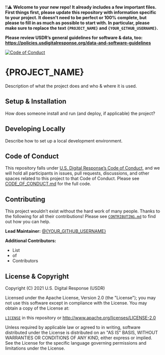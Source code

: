 ‼️⚠️ **Welcome to your new repo! It already includes a few important files. First things first, please update this repository with information specific to your project. It doesn't need to be perfect or 100% complete, but please to fill in as much as possible to start with. In particular, please make sure to replace the text `{PROJECT_NAME}` and `{YOUR_GITHUB_USERNAME}`.**

**Please review USDR’s general guidelines for software & data, too: https://policies.usdigitalresponse.org/data-and-software-guidelines**

[![Code of Conduct](https://img.shields.io/badge/%E2%9D%A4-code%20of%20conduct-blue.svg?style=flat)](./CODE_OF_CONDUCT.md)

# {PROJECT_NAME}

Description of what the project does and who & where it is used.


## Setup & Installation

How does someone install and run (and deploy, if applicable) the project?


## Developing Locally

Describe how to set up a local development environment.


## Code of Conduct

This repository falls under [U.S. Digital Response’s Code of Conduct](./CODE_OF_CONDUCT.md), and we will hold all participants in issues, pull requests, discussions, and other spaces related to this project to that Code of Conduct. Please see [CODE_OF_CONDUCT.md](./CODE_OF_CONDUCT.md) for the full code.


## Contributing

This project wouldn’t exist without the hard work of many people. Thanks to the following for all their contributions! Please see [`CONTRIBUTING.md`](./CONTRIBUTING.md) to find out how you can help.

**Lead Maintainer:** [@{YOUR_GITHUB_USERNAME}](https://github.com/{YOUR_GITHUB_USERNAME})

**Additional Contributors:**

- List
- of
- Contributors


## License & Copyright

Copyright (C) 2021 U.S. Digital Response (USDR)

Licensed under the Apache License, Version 2.0 (the "License"); you may not use this software except in compliance with the License. You may obtain a copy of the License at:

[`LICENSE`](./LICENSE) in this repository or http://www.apache.org/licenses/LICENSE-2.0

Unless required by applicable law or agreed to in writing, software distributed under the License is distributed on an "AS IS" BASIS, WITHOUT WARRANTIES OR CONDITIONS OF ANY KIND, either express or implied. See the License for the specific language governing permissions and limitations under the License.
